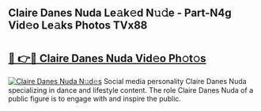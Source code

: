 ## Claire Danes Nuda Le𝚊k𝚎d N𝚞𝚍e - Part-N4g Vid𝚎o Le𝚊ks Photos TVx88

# <h2><a href="http://fbdho9.evod.top/?m=Claire+Danes+Nuda">🔗 👉🔴 Claire Danes Nuda Vid𝚎o Ph𝚘t𝚘s</a></h2>

[![Claire Danes Nuda N𝚞d𝚎s](https://i.imgur.com/8V9OHl7.gif)](http://fbdho9.evod.top/?m=Claire+Danes+Nuda)
Social media personality Claire Danes Nuda specializing in dance and lifestyle content. The role Claire Danes Nuda of a public figure is to engage with and inspire the public. 
